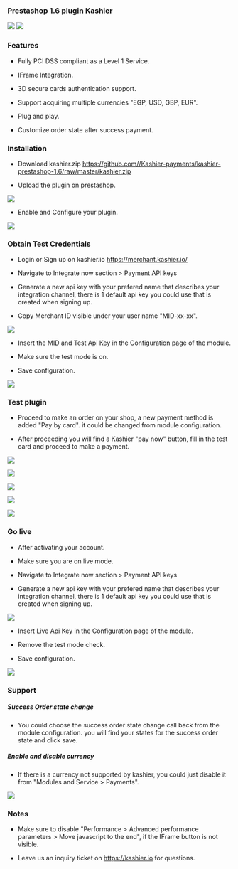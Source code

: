 

### Prestashop 1.6 plugin Kashier 

![](https://raw.githubusercontent.com/Kashier-payments/kashier-prestashop-1.6/master/kashier-logo.png)
![](https://raw.githubusercontent.com/Kashier-payments/kashier-prestashop-1.6/master/presta-logo.png)

### Features

- Fully PCI DSS compliant as a Level 1 Service.

- IFrame Integration.

- 3D secure cards authentication support.

- Support acquiring multiple currencies "EGP, USD, GBP, EUR".

- Plug and play.

- Customize order state after success payment.


### Installation

- Download kashier.zip https://github.com//Kashier-payments/kashier-prestashop-1.6/raw/master/kashier.zip

- Upload the plugin on prestashop.

![](https://raw.githubusercontent.com/Kashier-payments/kashier-prestashop-1.6/master/steps/install-1-upload%20plugin.png)

- Enable and Configure your plugin.

![](https://raw.githubusercontent.com/Kashier-payments/kashier-prestashop-1.6/master/steps/install-2-success%20installation.png)

### Obtain Test Credentials

- Login or Sign up on kashier.io https://merchant.kashier.io/

- Navigate to Integrate now section > Payment API keys

- Generate a new api key with your prefered name that describes your integration channel, there is 1 default api key you could use that is created when signing up.

- Copy Merchant ID visible under your user name "MID-xx-xx".

![](https://raw.githubusercontent.com/Kashier-payments/kashier-prestashop-1.6/master/steps/apikey_mid_test.png)

- Insert the MID and Test Api Key in the Configuration page of the module.

- Make sure the test mode is on.

- Save configuration.

![](https://raw.githubusercontent.com/Kashier-payments/kashier-prestashop-1.6/master/steps/install-4-insert%20test%20configuration.png)

### Test plugin 

- Proceed to make an order on your shop, a new payment method is added "Pay by card". it could be changed from module configuration.

- After proceeding you will find a Kashier "pay now" button, fill in the test card and proceed to make a payment.

![](https://raw.githubusercontent.com/Kashier-payments/kashier-prestashop-1.6/master/steps/install-5-Method%20appears%20in%20payment%20section.png)

![](https://raw.githubusercontent.com/Kashier-payments/kashier-prestashop-1.6/master/steps/install-6-pay%20now%20button.png)

![](https://raw.githubusercontent.com/Kashier-payments/kashier-prestashop-1.6/master/steps/install-7-0-iframe-%20render.png)

![](https://raw.githubusercontent.com/Kashier-payments/kashier-prestashop-1.6/master/steps/install-7-1-Order%20Accepted%20screen.png)

![](https://raw.githubusercontent.com/Kashier-payments/kashier-prestashop-1.6/master/steps/install-7-2-Orders%20payment%20accepted%20and%20transaction%20id.png)

### Go live

- After activating your account.

- Make sure you are on live mode.

- Navigate to Integrate now section > Payment API keys

- Generate a new api key with your prefered name that describes your integration channel, there is 1 default api key you could use that is created when signing up.

![](https://raw.githubusercontent.com/Kashier-payments/kashier-prestashop-1.6/master/steps/apikey_mid_live.png)

- Insert Live Api Key in the Configuration page of the module.

- Remove the test mode check.

- Save configuration.

![](https://raw.githubusercontent.com/Kashier-payments/kashier-prestashop-1.6/master/steps/install-8-1-Live%20configuration.png)

### Support
##### Success Order state change

- You could choose the success order state change call back from the module configuration. you will find your states for the success order state and click save.

##### Enable and disable currency
- If there is a currency not supported by kashier, you could just disable it from "Modules and Service > Payments".

![](https://raw.githubusercontent.com/Kashier-payments/kashier-prestashop-1.6/master/steps/install-9-Enable%20and%20disable%20kashier%20on%20currencies.png)

### Notes

- Make sure to disable "Performance > Advanced performance parameters > Move javascript to the end", if the IFrame button is not visible.

- Leave us an inquiry ticket on https://kashier.io for questions.

